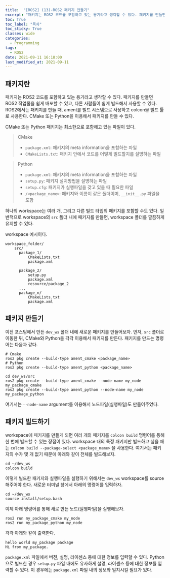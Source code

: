 ```yaml
---
title:  "[ROS2] (13)-ROS2 패키지 만들기"
excerpt: "패키지는 ROS2 코드를 포함하고 있는 용기라고 생각할 수 있다. 패키지를 만들면 ROS2 작업물을 쉽게 배포할 수 있고, 다른 사람들이 쉽게 빌드해서 사용할 수 있다."
toc: True
toc_label: "목차"
toc_sticky: True
classes: wide
categories:
  - Programming
tags:
  - ROS2
date: 2021-09-11 16:18:00
last_modified_at: 2021-09-11
---
```


## 패키지란
패키지는 ROS2 코드를 포함하고 있는 용기라고 생각할 수 있다. 패키지를 만들면 ROS2 작업물을 쉽게 배포할 수 있고, 다른 사람들이 쉽게 빌드해서 사용할 수 있다. ROS2에서는 패키지를 만들 때, ament를 빌드 시스템으로 사용하고 colcon을 빌드 툴로 사용한다. CMake 또는 Python을 이용해서 패키지를 만들 수 있다.

CMake 또는 Python 패키지는 최소한으로 포함해고 있는 파일이 있다.

> CMake
> - `package.xml`: 패키지의 meta information을 포함하는 파일
> - `CMakeLists.txt`: 패키지 안에서 코드를 어떻게 빌드할지를 설명하는 파일

> Python
> - `package.xml`: 패키지의 meta information을 포함하는 파일
> - `setup.py`: 패키지 설치방법을 설명하는 파일
> - `setup.cfg`: 패키지가 실행파일을 갖고 있을 때 필요한 파일
> - `/<package_name>`: 패키지와 이름이 같은 폴더이며, `__init__.py` 파일을 포함

하나의 workspace는 여러 개, 그리고 다른 빌드 타입의 패키지를 포함할 수도 있다. 일반적으로 workspace의 `src` 폴더 내에 패키지를 만들면, workspace 폴더를 깔끔하게 유지할 수 있다.

workspace 예시이다.
```
workspace_folder/
    src/
      package_1/
          CMakeLists.txt
          package.xml

      package_2/
          setup.py
          package.xml
          resource/package_2
      ...
      package_n/
          CMakeLists.txt
          package.xml
```

## 패키지 만들기
이전 포스팅에서 만든 `dev_ws` 폴더 내에 새로운 패키지를 만들어보자. 먼저, `src` 폴더로 이동한 뒤, CMake와 Python을 각각 이용해서 패키지를 만든다. 패키지를 만드는 명령어는 다음과 같다.

```
# Cmake
ros2 pkg create --build-type ament_cmake <package_name>
# Python
ros2 pkg create --build-type ament_python <package_name>
```

```
cd dev_ws/src
ros2 pkg create --build-type ament_cmake --node-name my_node my_package_cmake
ros2 pkg create --build-type ament_python --node-name my_node my_package_python
```

여기서는 `--node-name` argument를 이용해서 노드파일(실행파일)도 만들어주었다.

## 패키지 빌드하기
workspace에 패키지를 만들게 되면 여러 개의 패키지를 `colcon build` 명령어를 통해 한 번에 빌드할 수 있는 장점이 있다. workspace 내의 특정 패키지만 빌드하고 싶을 때는 `colcon build --package-select <package_name>` 을 사용한다. 여기서는 패키지의 수가 몇 개 없기 때문에 아래와 같이 전체를 빌드해보자.

```
cd ~/dev_ws
colcon build
```

이렇게 빌드한 패키지와 실행파일을 실행하기 위해서는 `dev_ws` workspace를 source 해주어야 한다. 새로운 터미널 창에서 아래의 명령어를 입력하자.

```
cd ~/dev_ws
source install/setup.bash
```

이제 아래 명령어를 통해 새로 만든 노드(실행파일)을 실행해보자.

```
ros2 run my_package_cmake my_node
ros2 run my_package_python my_node
```

각각 아래와 같이 출력한다.

```
hello world my_package package
Hi from my_package.
```

`package.xml` 파일에서 버전, 설명, 라이센스 등에 대한 정보를 입력할 수 있다. Python으로 빌드한 경우 `setup.py` 파일 내에도 유사하게 설명, 라이센스 등에 대한 정보를 입력할 수 있다. 이 경우에는 `package.xml` 파일 내의 정보와 일치시킬 필요가 있다.